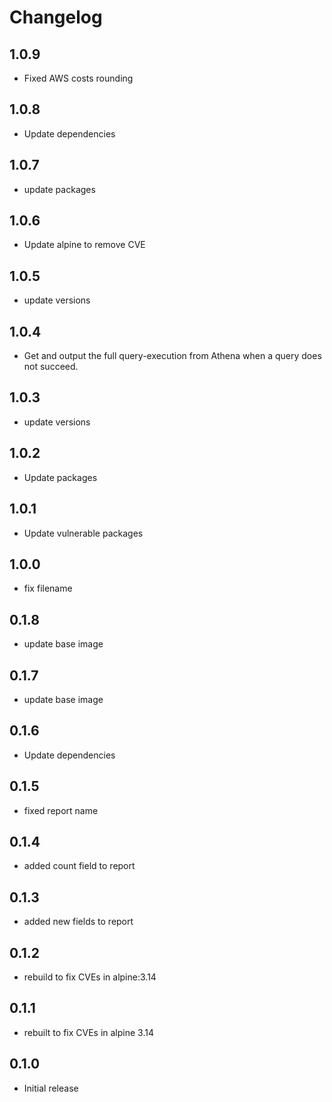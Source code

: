 # Changelog

## 1.0.9
* Fixed AWS costs rounding
## 1.0.8
* Update dependencies

## 1.0.7
* update packages

## 1.0.6
* Update alpine to remove CVE

## 1.0.5
* update versions

## 1.0.4
* Get and output the full query-execution from Athena when a query does not succeed.

## 1.0.3
* update versions

## 1.0.2
* Update packages

## 1.0.1
* Update vulnerable packages

## 1.0.0
* fix filename

## 0.1.8
* update base image

## 0.1.7
* update base image

## 0.1.6
* Update dependencies

## 0.1.5
* fixed report name
## 0.1.4
* added count field to report
## 0.1.3
* added new fields to report
## 0.1.2
* rebuild to fix CVEs in alpine:3.14

## 0.1.1
* rebuilt to fix CVEs in alpine 3.14

## 0.1.0

* Initial release

